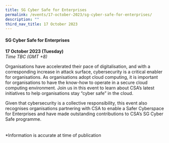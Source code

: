 ```yaml
---
title: SG Cyber Safe for Enterprises
permalink: /events/17-october-2023/sg-cyber-safe-for-enterprises/
description: ""
third_nav_title: 17 October 2023
---
```

#### **SG Cyber Safe for Enterprises**

**17 October 2023 (Tuesday)**  
*Time TBC (GMT +8)*

Organisations have accelerated their pace of digitalisation, and with a corresponding increase in attack surface, cybersecurity is a critical enabler for organisations. As organisations adopt cloud computing, it is important for organisations to have the know-how to operate in a secure cloud computing environment. Join us in this event to learn about CSA’s latest initiatives to help organisations stay “cyber safe” in the cloud. 

Given that cybersecurity is a collective responsibility, this event also recognises organisations partnering with CSA to enable a Safer Cyberspace for Enterprises and have made outstanding contributions to CSA’s SG Cyber Safe programme. 
<br><br><br>
*Information is accurate at time of publication